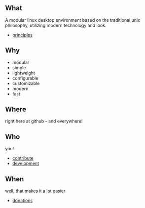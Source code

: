 ## What

A modular linux desktop environment based on the traditional unix philosophy, utilizing modern technology and look.

- [principles](Principles.md)


## Why

- modular
- simple
- lightweight
- configurable
- customizable
- modern
- fast


## Where

right here at github - and everywhere!


## Who

you!

- [contribute](Contribute.md)
- [development](Development.md)


## When

well, that makes it a lot easier

- [donations](Donations.md)
